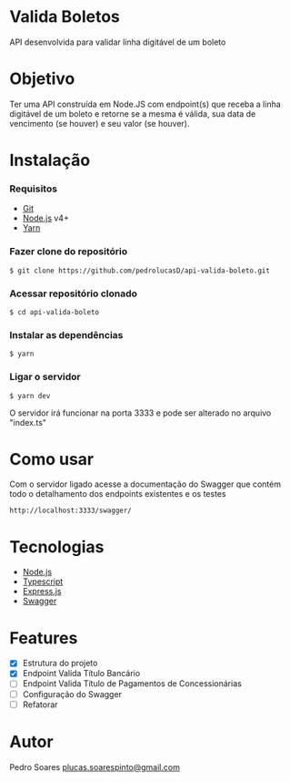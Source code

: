# Valida Boletos

API desenvolvida para validar linha digitável de um boleto


# Objetivo

Ter uma API construída em Node.JS com endpoint(s) que receba a linha digitável de um boleto e retorne se a mesma é válida, sua data de vencimento (se houver) e seu valor (se houver).

# Instalação
### Requisitos
- [Git](https://git-scm.com/book/en/v2/Getting-Started-Installing-Git)
- [Node.js](https://nodejs.org/) v4+
- [Yarn](https://yarnpkg.com/getting-started)

### Fazer clone do repositório
```
$ git clone https://github.com/pedrolucasD/api-valida-boleto.git
```
### Acessar repositório clonado
```
$ cd api-valida-boleto
```
### Instalar as dependências
```
$ yarn
```

### Ligar o servidor
```
$ yarn dev
```
O servidor irá funcionar na porta 3333 e pode ser alterado no arquivo "index.ts"

# Como usar
Com o servidor ligado acesse a documentação do Swagger que contém todo o detalhamento dos endpoints existentes e os testes
```
http://localhost:3333/swagger/
```

# Tecnologias
- [Node.js](https://nodejs.org/)
- [Typescript](https://www.typescriptlang.org/)
- [Express.js](https://expressjs.com/pt-br/)
- [Swagger](https://swagger.io/)

# Features
- [x] Estrutura do projeto
- [x] Endpoint Valida Título Bancário
- [ ] Endpoint Valida Título de Pagamentos de Concessionárias
- [ ] Configuração do Swagger
- [ ] Refatorar

# Autor
Pedro Soares
plucas.soarespinto@gmail.com
